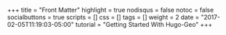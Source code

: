 +++
title = "Front Matter"
highlight = true
nodisqus = false
notoc = false
socialbuttons = true
scripts = []
css = []
tags = []
weight = 2
date = "2017-02-05T11:19:03-05:00"
tutorial = "Getting Started With Hugo-Geo"
+++

